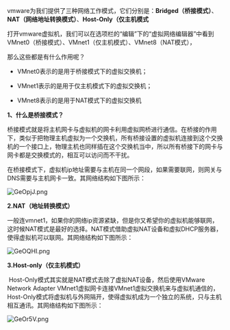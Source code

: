 vmware为我们提供了三种网络工作模式，它们分别是：**Bridged（桥接模式）**、**NAT（网络地址转换模式）**、**Host-Only（仅主机模式**

​		打开vmware虚拟机，我们可以在选项栏的“编辑”下的“虚拟网络编辑器”中看到VMnet0（桥接模式）、VMnet1（仅主机模式）、VMnet8（NAT模式），

那么这些都是有什么作用呢？

- VMnet0表示的是用于桥接模式下的虚拟交换机；

- VMnet1表示的是用于仅主机模式下的虚拟交换机；

- VMnet8表示的是用于NAT模式下的虚拟交换机



**1、什么是桥接模式？**

​		桥接模式就是将主机网卡与虚拟机的网卡利用虚拟网桥进行通信。在桥接的作用下，类似于把物理主机虚拟为一个交换机，所有桥接设置的虚拟机连接到这个交换机的一个接口上，物理主机也同样插在这个交换机当中，所以所有桥接下的网卡与网卡都是交换模式的，相互可以访问而不干扰。

​	在桥接模式下，虚拟机ip地址需要与主机在同一个网段，如果需要联网，则网关与DNS需要与主机网卡一致。其网络结构如下图所示：

![GeOpjJ.png](https://s1.ax1x.com/2020/03/30/GeOpjJ.png)

**2.NAT（地址转换模式）**

​		一般连vmnet1，如果你的网络ip资源紧缺，但是你又希望你的虚拟机能够联网，这时候NAT模式是最好的选择。NAT模式借助虚拟NAT设备和虚拟DHCP服务器，使得虚拟机可以联网。其网络结构如下图所示：

![GeOQHI.png](https://s1.ax1x.com/2020/03/30/GeOQHI.png)



**3.Host-only（仅主机模式）**

​	Host-Only模式其实就是NAT模式去除了虚拟NAT设备，然后使用VMware Network Adapter VMnet1虚拟网卡连接VMnet1虚拟交换机来与虚拟机通信的，Host-Only模式将虚拟机与外网隔开，使得虚拟机成为一个独立的系统，只与主机相互通讯。其网络结构如下图所示：

![GeOr5V.png](https://s1.ax1x.com/2020/03/30/GeOr5V.png)

